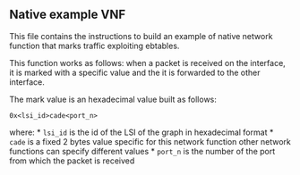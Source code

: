 ## Native example VNF

This file contains the instructions to build an example of native network function that marks traffic exploiting ebtables.

This function works as follows: when a packet is received on the interface, it 
is marked with a specific value and the it is forwarded to the other interface.

The mark value is an hexadecimal value built as follows:

	0x<lsi_id>cade<port_n>
	
where:
	* `lsi_id`	is the id of the LSI of the graph in hexadecimal format
	* `cade`	is a fixed 2 bytes value specific for this network function
			other network functions can specify different values
	* `port_n`	is the number of the port from which the packet is received
	

